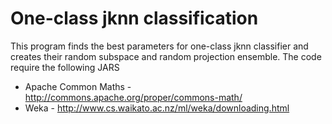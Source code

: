 # One-class jknn classification
This program finds the best parameters for one-class jknn classifier and creates their random subspace and random projection ensemble.
The code require the following JARS
- Apache Common Maths - http://commons.apache.org/proper/commons-math/
- Weka - http://www.cs.waikato.ac.nz/ml/weka/downloading.html 
